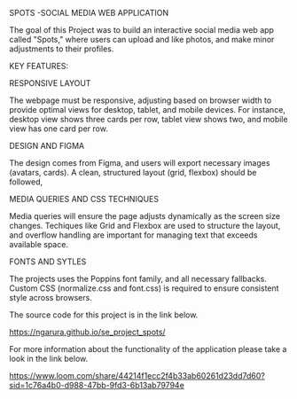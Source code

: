 SPOTS -SOCIAL MEDIA WEB APPLICATION

The goal of this Project was to build an interactive social media web app called "Spots," where users can upload and like photos, and make minor adjustments to their profiles.

KEY FEATURES:

RESPONSIVE LAYOUT

The webpage must be responsive, adjusting based on browser width to provide optimal views for desktop, tablet, and mobile devices. For instance, desktop view shows three cards per row, tablet view shows two, and mobile view has one card per row.

DESIGN AND FIGMA

The design comes from Figma, and users will export necessary images (avatars, cards). A clean, structured layout (grid, flexbox) should be followed, 

MEDIA QUERIES AND CSS TECHNIQUES

Media queries will ensure the page adjusts dynamically as the screen size changes.
Techiques like Grid and Flexbox are used to structure the layout, and overflow handling are important for managing text that exceeds available space.

FONTS AND SYTLES

The projects uses the Poppins font family, and all necessary fallbacks. Custom CSS (normalize.css and font.css) is required to ensure consistent style across browsers.

The source code for this project is in the link below.

https://ngarura.github.io/se_project_spots/

For more information about the functionality of the application please take a look in the link below.


https://www.loom.com/share/44214f1ecc2f4b33ab60261d23dd7d60?sid=1c76a4b0-d988-47bb-9fd3-6b13ab79794e
